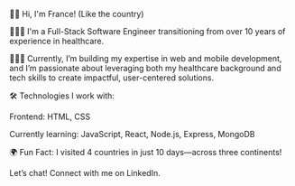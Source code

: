 👋🏾 Hi, I'm France! (Like the country)

👩🏾‍💻 I'm a Full-Stack Software Engineer transitioning from over 10 years of experience in healthcare. 

👩🏾‍⚕️ Currently, I’m building my expertise in web and mobile development, and I’m passionate about leveraging both my healthcare background and tech skills to create impactful, user-centered solutions.

🛠️ Technologies I work with:

Frontend: HTML, CSS

Currently learning: JavaScript, React, Node.js, Express, MongoDB

🌍 Fun Fact: I visited 4 countries in just 10 days—across three continents!

Let’s chat! Connect with me on LinkedIn.
